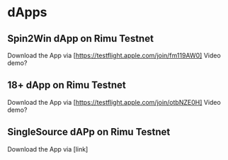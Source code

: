 # dApps
## Spin2Win dApp on Rimu Testnet
Download the App via [https://testflight.apple.com/join/fm119AW0]
Video demo?

## 18+ dApp on Rimu Testnet
Download the App via [https://testflight.apple.com/join/otbNZE0H]
Video demo?

## SingleSource dAPp on Rimu Testnet
Download the App via [link]
